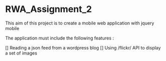 # RWA_Assignment_2

This aim of this project is to create a mobile web application with jquery mobile

The application must include the following features : 

[] Reading a json feed from a wordpress blog
[] Using /flickr/ API to display a set of images